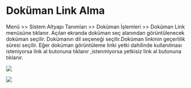 # Doküman Link Alma

Menü >> Sistem Altyapı Tanımları >> Doküman İşlemleri >> Doküman Link menüsüne tıklanır. Açılan ekranda doküman seç alanından görüntülenecek doküman seçilir.
Dokümanın dil seçeneği seçilir.Doküman linkinin geçerlilik süresi seçilir.
Eğer doküman görüntüleme linki yetki dahilinde kullanılması isteniyorsa link al butonuna tıklanır ,istenmiyorsa yetkisiz link al butonuna tıklanır.

![](https://docsbimser.blob.core.windows.net/imagecontainer/link_al_menü.png-c422d0ea-426e-4eaa-a100-2177dc8e2bde.png)

![](https://docsbimser.blob.core.windows.net/imagecontainer/linkal.png-d9d28ed9-b101-4610-b81a-95a4ea7a782c.png)

